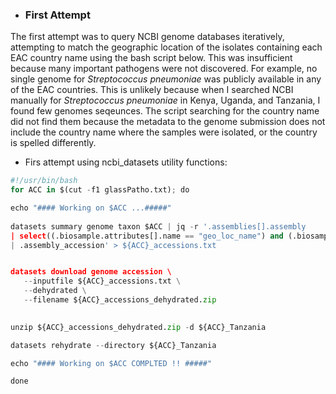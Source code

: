  - ### First Attempt
 
The first attempt was to query NCBI genome databases iteratively, attempting to match the 
geographic location of the isolates containing each EAC country name using the bash script below. This was insufficient
because many important pathogens were not discovered. For example, no single genome for 
*Streptococcus pneumoniae* was publicly available in any of the EAC countries. 
This is unlikely because when I searched NCBI manually for *Streptococcus pneumoniae* 
in Kenya, Uganda, and Tanzania, I found few genomes seqeunces. The script searching for the country 
name did not find them because the metadata to the genome submission does not include the country 
name where the samples were isolated, or the country is spelled differently.
 
 - Firs attempt using ncbi_datasets utility functions: 


```python
#!/usr/bin/bash
for ACC in $(cut -f1 glassPatho.txt); do

echo "#### Working on $ACC ...#####"
 
datasets summary genome taxon $ACC | jq -r '.assemblies[].assembly 
| select((.biosample.attributes[].name == "geo_loc_name") and (.biosample.attributes[].value|contains("Tanzania"))) 
| .assembly_accession' > ${ACC}_accessions.txt


datasets download genome accession \
   --inputfile ${ACC}_accessions.txt \
   --dehydrated \
   --filename ${ACC}_accessions_dehydrated.zip
  

unzip ${ACC}_accessions_dehydrated.zip -d ${ACC}_Tanzania

datasets rehydrate --directory ${ACC}_Tanzania

echo "#### Working on $ACC COMPLTED !! #####"

done 
```

